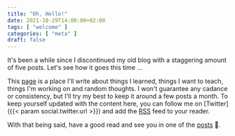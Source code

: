 ```yaml
---
title: "Oh, Hello!"
date: 2021-10-29T14:00:00+02:00
tags: [ "welcome" ]
categories: [ "meta" ]
draft: false
---
```


It's been a while since I discontinued my old blog with a staggering amount
of five posts. Let's see how it goes this time ...

This [page](https://tuxtimo.me) is a place I'll write about things I learned,
things I want to teach, things I'm working on and random thoughts.
I won't guarantee any cadance or consistency, but I'll try my best to keep
it around a few posts a month. To keep yourself updated with the content here,
you can follow me on [Twitter]({{< param social.twitter.url >}}) and add the
[RSS](/posts/index.xml) feed to your reader.

With that being said, have a good read and see you in one of the [posts](/posts) :tada:.
